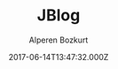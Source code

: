 ---
title: JBlog
github: https://github.com/alperenbozkurt/JBlog
demo: https://alperenbozkurt.net/JBlog/
author: Alperen Bozkurt
ssg:
  - Jekyll
cms:
  - No Cms
date: 2017-06-14T13:47:32.000Z
description: JBlog is a simple jekyll theme.
stale: true
---